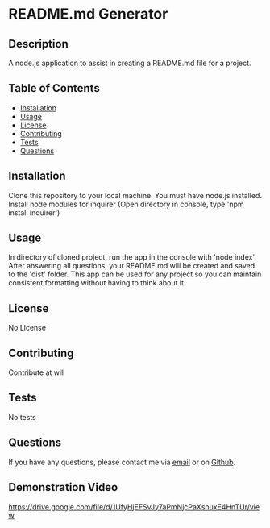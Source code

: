 # README.md Generator

## Description

A node.js application to assist in creating a README.md file for a project.

## Table of Contents

* [Installation](#installation)
* [Usage](#usage)
* [License](#license)
* [Contributing](#contributing)
* [Tests](#tests)
* [Questions](#questions)

## Installation

Clone this repository to your local machine. You must have node.js installed. Install node modules for inquirer (Open directory in console, type 'npm install inquirer')

## Usage

In directory of cloned project, run the app in the console with 'node index'. After answering all questions, your README.md will be created and saved to the 'dist' folder. This app can be used for any project so you can maintain consistent formatting without having to think about it.

## License

No License

## Contributing

Contribute at will

## Tests

No tests

## Questions

If you have any questions, please contact me via [email](vinnycar0923@gmail.com) or on [Github](http://github.com/vcaruso0923).

## Demonstration Video

https://drive.google.com/file/d/1UfyHjEFSvJy7aPmNjcPaXsnuxE4HnTUr/view
